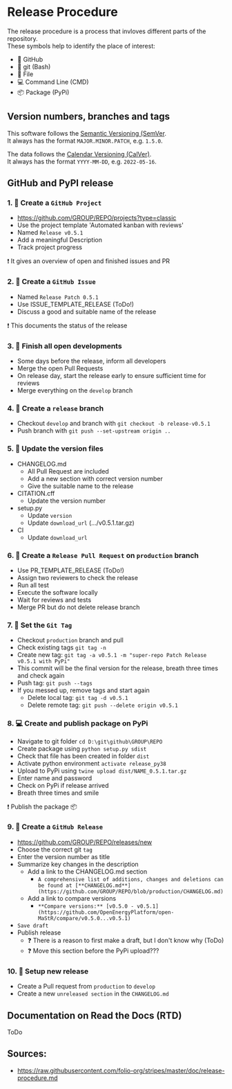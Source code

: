 # Release Procedure

The release procedure is a process that invloves different parts of the repository.<br>
These symbols help to identify the place of interest:
* 🐙 GitHub
* 💠 git (Bash)
* 📝 File
* 💻 Command Line (CMD)
* 📦 Package (PyPi)


## Version numbers, branches and tags

This software follows the [Semantic Versioning (SemVer](https://semver.org/).<br>
It always has the format `MAJOR.MINOR.PATCH`, e.g. `1.5.0`.

The data follows the [Calendar Versioning (CalVer)](https://calver.org/).<br>
It always has the format `YYYY-MM-DD`, e.g. `2022-05-16`.


## GitHub and PyPI release

### 1. 🐙 Create a `GitHub Project`
* https://github.com/GROUP/REPO/projects?type=classic
* Use the project template 'Automated kanban with reviews'
* Named `Release v0.5.1`
* Add a meaningful Description
* Track project progress

❗ It gives an overview of open and finished issues and PR

### 2. 🐙 Create a `GitHub Issue`
* Named `Release Patch 0.5.1`
* Use ISSUE_TEMPLATE_RELEASE (ToDo!)
* Discuss a good and suitable name of the release

❗ This documents the status of the release

### 3. 🐙 Finish all open developments
* Some days before the release, inform all developers
* Merge the open Pull Requests
* On release day, start the release early to ensure sufficient time for reviews
* Merge everything on the `develop` branch

### 4. 💠 Create a `release` branch
* Checkout `develop` and branch with `git checkout -b release-v0.5.1`
* Push branch with `git push --set-upstream origin ..`

### 5. 📝 Update the version files
* CHANGELOG.md
    * All Pull Request are included
    * Add a new section with correct version number
    * Give the suitable name to the release
* CITATION.cff
    * Update the version number
* setup.py
    * Update `version`
    * Update `download_url` (.../v0.5.1.tar.gz)
* CI
    * Update `download_url`

### 6. 🐙 Create a `Release Pull Request` on `production` branch
* Use PR_TEMPLATE_RELEASE (ToDo!)
* Assign two reviewers to check the release
* Run all test
* Execute the software locally
* Wait for reviews and tests
* Merge PR but do not delete release branch

### 7. 💠 Set the `Git Tag`
* Checkout `production` branch and pull
* Check existing tags `git tag -n`
* Create new tag: `git tag -a v0.5.1 -m "super-repo Patch Release v0.5.1 with PyPi"`
* This commit will be the final version for the release, breath three times and check again
* Push tag: `git push --tags`
* If you messed up, remove tags and start again
    * Delete local tag: `git tag -d v0.5.1`
    * Delete remote tag: `git push --delete origin v0.5.1`

### 8. 💻 Create and publish package on PyPi
* Navigate to git folder `cd D:\git\github\GROUP\REPO`
* Create package using `python setup.py sdist`
* Check that file has been created in folder `dist`
* Activate python environment `activate release_py38`
* Upload to PyPi using `twine upload dist/NAME_0.5.1.tar.gz`
* Enter name and password
* Check on PyPi if release arrived
* Breath three times and smile

❗ Publish the package 📦

### 9. 🐙 Create a `GitHub Release`
* https://github.com/GROUP/REPO/releases/new
* Choose the correct git `tag`
* Enter the version number as title
* Summarize key changes in the description
    * Add a link to the CHANGELOG.md section
        * `A comprehensive list of additions, changes and deletions can be found at [**CHANGELOG.md**](https://github.com/GROUP/REPO/blob/production/CHANGELOG.md)`
    * Add a link to compare versions
        * `**Compare versions:** [v0.5.0 - v0.5.1](https://github.com/OpenEnergyPlatform/open-MaStR/compare/v0.5.0...v0.5.1)`
* `Save draft`
* Publish release
    * ❓ There is a reason to first make a draft, but I don't know why (ToDo)
    * ❓ Move this section before the PyPi upload???

### 10. 🐙 Setup new release
* Create a Pull request from `production` to `develop`
* Create a new `unreleased section` in the `CHANGELOG.md`


## Documentation on Read the Docs (RTD)
ToDo


## Sources:
* https://raw.githubusercontent.com/folio-org/stripes/master/doc/release-procedure.md
